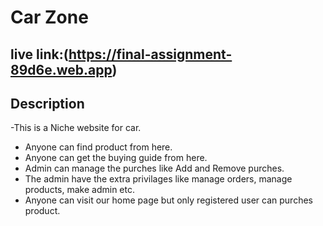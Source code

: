 
# Car Zone
## live link:(https://final-assignment-89d6e.web.app)
## Description
-This is a Niche website for car.
- Anyone can find product from here.
- Anyone can get the buying guide from here.
- Admin can manage the purches like Add and Remove purches.
- The admin have the extra privilages like manage orders, manage products, make admin etc.
- Anyone can visit our home page but only registered user can purches product.